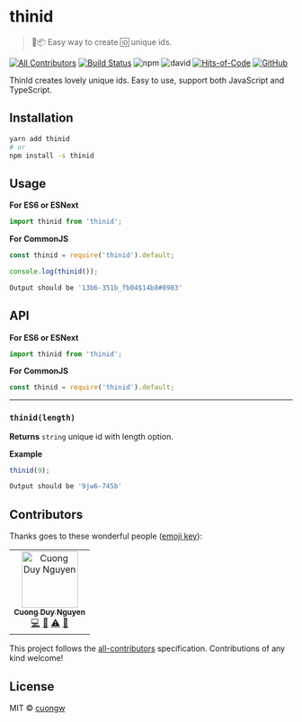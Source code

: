 # thinid

> 🚀📦 Easy way to create 🆔 unique ids.

[![All Contributors](https://img.shields.io/badge/all_contributors-1-orange.svg)](#contributors)
[![Build Status](https://travis-ci.com/cuongw/thinid.svg?branch=master)](https://travis-ci.com/cuongw/thinid)
![npm](https://img.shields.io/npm/v/thinid.svg)
![david](https://img.shields.io/david/cuongw/thinid.svg)
[![Hits-of-Code](https://hitsofcode.com/github/cuongw/thinid)](https://hitsofcode.com/view/github/cuongw/thinid)
[![GitHub](https://img.shields.io/github/license/cuongw/thinid.svg)](https://github.com/cuongw/thinid/blob/master/LICENSE)

ThinId creates lovely unique ids. Easy to use, support both JavaScript and TypeScript.

## Installation

```sh
yarn add thinid
# or
npm install -s thinid
```

## Usage

**For ES6 or ESNext**
```javascript
import thinid from 'thinid';
```

**For CommonJS**
```javascript
const thinid = require('thinid').default;
```

```javascript
console.log(thinid());
```

```sh
Output should be '13b6-351b_fb04$14b8#8983'
```

## API

**For ES6 or ESNext**
```javascript
import thinid from 'thinid';
```

**For CommonJS**
```javascript
const thinid = require('thinid').default;
```

---------------------------------------

### `thinid(length)`

**Returns** `string` unique id with length option.

**Example**

```javascript
thinid(9);
```

```sh
Output should be '9jw6-745b'
```

## Contributors

Thanks goes to these wonderful people ([emoji key](https://allcontributors.org/docs/en/emoji-key)):

<!-- ALL-CONTRIBUTORS-LIST:START - Do not remove or modify this section -->
<!-- prettier-ignore -->
<table><tr><td align="center"><a href="http://cuongw.me"><img src="https://avatars0.githubusercontent.com/u/34389409?v=4" width="100px;" alt="Cuong Duy Nguyen"/><br /><sub><b>Cuong Duy Nguyen</b></sub></a><br /><a href="https://github.com/cuongw/thinid/commits?author=cuongw" title="Code">💻</a> <a href="https://github.com/cuongw/thinid/commits?author=cuongw" title="Documentation">📖</a> <a href="https://github.com/cuongw/thinid/commits?author=cuongw" title="Tests">⚠️</a> <a href="#review-cuongw" title="Reviewed Pull Requests">👀</a></td></tr></table>

<!-- ALL-CONTRIBUTORS-LIST:END -->

This project follows the [all-contributors](https://github.com/all-contributors/all-contributors) specification. Contributions of any kind welcome!

## License

MIT © [cuongw](https://github.com/cuongw)
